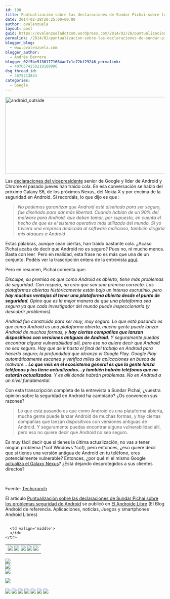 ```yaml
---
id: 190
title: Puntualización sobre las declaraciones de Sundar Pichai sobre los problemas seguridad de Android
date: 2014-02-28T20:25:00+00:00
author: ovalenzuela
layout: post
guid: https://ovalenzueladotcom.wordpress.com/2014/02/28/puntualizacion-sobre-las-declaraciones-de-sundar-pichai-sobre-los-problemas-seguridad-de-android
permalink: /2014/02/puntualizacion-sobre-las-declaraciones-de-sundar-pichai-sobre-los-problemas-seguridad-de-android.html
blogger_blog:
  - www.ovalenzuela.com
blogger_author:
  - Andrés Barrera
blogger_02f5be51301771664ae7c1c72bf29246_permalink:
  - 4070574258219189896
dsq_thread_id:
  - 4675213834
categories:
  - Google
---
```

[<img title="android_outside" alt="android_outside" src="http://www.elandroidelibre.com/wp-content/uploads/2014/03/android_outside_thumb.png" width="550" height="243" border="0" />](http://www.elandroidelibre.com/wp-content/uploads/2014/03/android_outside.png)

Las <a href="http://www.elandroidelibre.com/2014/02/sundar-pichai-vicepreseidente-de-android-habla-sobre-el-galaxy-s6-el-proximo-nexus-nokia-x-y-mas.html" target="_blank">declaraciones del vicepresidente</a> senior de Google y líder de Android y Chrome el pasado jueves han traído cola. En esa conversación se habló del próximo Galaxy S6, de los próximos Nexus, del Nokia X y por encima de la seguridad en Android. Si recordáis, lo que dijo es que :

> _No podemos garantizar que Android esté diseñado para ser seguro, fue diseñado para dar más libertad. Cuando hablan de un 90% del malware para Android, que deben tomar, por supuesto, en cuenta el hecho de que es el sistema operativo más utilizado del mundo. Si yo tuviera una empresa dedicada al software malicioso, también dirigiría mis ataques a Android_

Estas palabras, aunque sean ciertas, han traído bastante cola. ¿Acaso Pichai acaba de decir que Android no es seguro? Pues no, ni mucho menos. Basta con leer  Pero en realidad, esta frase no es más que una de un conjunto. Podéis ver la trascripción entera de la entrevista <a href="http://techcrunch.com/2014/02/27/no-googles-sundar-pichai-didnt-say-androids-openness-makes-it-less-insecure/" target="_blank">aquí</a>.

Pero en resumen, Pichai comenta que:

_Disculpe, su premisa es que como Android es abierto, tiene más problemas de seguridad. Con respeto, no creo que sea una premisa correcta. Las plataformas abiertas históricamente están bajo un intenso escrutinio, pero **hay muchas ventajas al tener una plataforma abierta desde el punto de seguridad**. Opino que es la mejor manera de que una plataforma sea segura ya que cada investigador del mundo puede inspeccionarla (y descubrir problemas)._

_Android fue construido para ser muy, muy seguro. Lo que está pasando es que como Android es una plataforma abierta, mucha gente puede lanzar Android de muchas formas, y **hay ciertas compañías que lanzan dispositivos con versiones antiguas de Android**. Y seguramente puedas encontrar alguna vulnerabilidad allí, pero eso no quiere decir que Android no sea seguro. Hay que de ir hasta el final del trabajo en Android para hacerlo seguro; la profundidad que alcanza el Google Play. Google Play automáticamente escanea y verifica miles de aplicaciones en busca de malware… **Lo que veis en el ecosistema general es que la gente lanza teléfonos y los tiene actualizados…y también habrán teléfonos que no estarán actualizados**. Y es allí donde habrán problemas. No en Android a un nivel fundamental._ 

Con esta transcripción completa de la entrevista a Sundar Pichai, ¿vuestra opinión sobre la seguridad en Android ha cambiado? ¿Os convencen sus razones?

> Lo que está pasando es que como Android es una plataforma abierta, mucha gente puede lanzar Android de muchas formas, y hay ciertas compañías que lanzan dispositivos con versiones antiguas de Android. Y seguramente puedas encontrar alguna vulnerabilidad allí, pero eso no quiere decir que Android no sea seguro.

Es muy fácil decir que si tienes la última actualización, no vas a tener ningún problema (\*cof Windows \*cof), pero entonces, ¿eso quiere decir que si tienes una versión antigua de Android en tu teléfono, eres potencialmente vulnerable? Entonces, ¿por qué ni el mismo Google <a href="http://www.elandroidelibre.com/2013/10/android-4-4-kitkat-para-casi-todos-los-android-menos-algunos.html" target="_blank">actualiza el Galaxy Nexus</a>? ¿Está dejando desprotegidos a sus clientes directos?

 

Fuente: <a href="http://techcrunch.com/2014/02/27/no-googles-sundar-pichai-didnt-say-androids-openness-makes-it-less-insecure/" target="_blank">Techcrunch</a>

El artículo [Puntualización sobre las declaraciones de Sundar Pichai sobre los problemas seguridad de Android](http://www.elandroidelibre.com/2014/03/puntualizacin-sobre-las-declaraciones-de-sundar-pichai-sobre-los-problemas-seguridad-de-android.html) se publicó en [El Androide Libre](http://www.elandroidelibre.com) (El Blog Android de referencia. Aplicaciones, noticias, Juegos y smartphones Android Libres)


<img width="1" height="1" src="http://rss.feedsportal.com/c/34005/f/617036/s/37aa5261/sc/15/mf.gif" border="0" /> 

<div>
  <table border='0'>
    <tr>
      <td valign='middle'>
        <a href="http://share.feedsportal.com/share/twitter/?u=http%3A%2F%2Fwww.elandroidelibre.com%2F2014%2F03%2Fpuntualizacin-sobre-las-declaraciones-de-sundar-pichai-sobre-los-problemas-seguridad-de-android.html&t=Puntualizaci%C3%B3n+sobre+las+declaraciones+de+Sundar+Pichai+sobre+los+problemas+seguridad+de+Android" target="_blank"><img src="http://res3.feedsportal.com/social/twitter.png" border="0" /></a> <a href="http://share.feedsportal.com/share/facebook/?u=http%3A%2F%2Fwww.elandroidelibre.com%2F2014%2F03%2Fpuntualizacin-sobre-las-declaraciones-de-sundar-pichai-sobre-los-problemas-seguridad-de-android.html&t=Puntualizaci%C3%B3n+sobre+las+declaraciones+de+Sundar+Pichai+sobre+los+problemas+seguridad+de+Android" target="_blank"><img src="http://res3.feedsportal.com/social/facebook.png" border="0" /></a> <a href="http://share.feedsportal.com/share/linkedin/?u=http%3A%2F%2Fwww.elandroidelibre.com%2F2014%2F03%2Fpuntualizacin-sobre-las-declaraciones-de-sundar-pichai-sobre-los-problemas-seguridad-de-android.html&t=Puntualizaci%C3%B3n+sobre+las+declaraciones+de+Sundar+Pichai+sobre+los+problemas+seguridad+de+Android" target="_blank"><img src="http://res3.feedsportal.com/social/linkedin.png" border="0" /></a> <a href="http://share.feedsportal.com/share/gplus/?u=http%3A%2F%2Fwww.elandroidelibre.com%2F2014%2F03%2Fpuntualizacin-sobre-las-declaraciones-de-sundar-pichai-sobre-los-problemas-seguridad-de-android.html&t=Puntualizaci%C3%B3n+sobre+las+declaraciones+de+Sundar+Pichai+sobre+los+problemas+seguridad+de+Android" target="_blank"><img src="http://res3.feedsportal.com/social/googleplus.png" border="0" /></a> <a href="http://share.feedsportal.com/share/email/?u=http%3A%2F%2Fwww.elandroidelibre.com%2F2014%2F03%2Fpuntualizacin-sobre-las-declaraciones-de-sundar-pichai-sobre-los-problemas-seguridad-de-android.html&t=Puntualizaci%C3%B3n+sobre+las+declaraciones+de+Sundar+Pichai+sobre+los+problemas+seguridad+de+Android" target="_blank"><img src="http://res3.feedsportal.com/social/email.png" border="0" /></a>
      </td>
      
      <td valign='middle'>
      </td>
    </tr>
  </table>
</div>

[<img src="http://da.feedsportal.com/r/186531244707/u/49/f/617036/c/34005/s/37aa5261/sc/15/rc/1/rc.img" border="0" />](http://da.feedsportal.com/r/186531244707/u/49/f/617036/c/34005/s/37aa5261/sc/15/rc/1/rc.htm)  
[<img src="http://da.feedsportal.com/r/186531244707/u/49/f/617036/c/34005/s/37aa5261/sc/15/rc/2/rc.img" border="0" />](http://da.feedsportal.com/r/186531244707/u/49/f/617036/c/34005/s/37aa5261/sc/15/rc/2/rc.htm)  
[<img src="http://da.feedsportal.com/r/186531244707/u/49/f/617036/c/34005/s/37aa5261/sc/15/rc/3/rc.img" border="0" />](http://da.feedsportal.com/r/186531244707/u/49/f/617036/c/34005/s/37aa5261/sc/15/rc/3/rc.htm)

[<img src="http://da.feedsportal.com/r/186531244707/u/49/f/617036/c/34005/s/37aa5261/a2.img" border="0" />](http://da.feedsportal.com/r/186531244707/u/49/f/617036/c/34005/s/37aa5261/a2.htm)
<img width="1" height="1" src="http://pi.feedsportal.com/r/186531244707/u/49/f/617036/c/34005/s/37aa5261/a2t.img" border="0" /> 

<div>
  <a href="http://feeds.feedburner.com/~ff/elandroidelibre?a=QOb6MUPDWZ0:_A2B4GpkgyE:ecdYMiMMAMM"><img src="http://feeds.feedburner.com/~ff/elandroidelibre?d=ecdYMiMMAMM" border="0" /></a> <a href="http://feeds.feedburner.com/~ff/elandroidelibre?a=QOb6MUPDWZ0:_A2B4GpkgyE:V_sGLiPBpWU"><img src="http://feeds.feedburner.com/~ff/elandroidelibre?i=QOb6MUPDWZ0:_A2B4GpkgyE:V_sGLiPBpWU" border="0" /></a> <a href="http://feeds.feedburner.com/~ff/elandroidelibre?a=QOb6MUPDWZ0:_A2B4GpkgyE:7Q72WNTAKBA"><img src="http://feeds.feedburner.com/~ff/elandroidelibre?d=7Q72WNTAKBA" border="0" /></a> <a href="http://feeds.feedburner.com/~ff/elandroidelibre?a=QOb6MUPDWZ0:_A2B4GpkgyE:dnMXMwOfBR0"><img src="http://feeds.feedburner.com/~ff/elandroidelibre?d=dnMXMwOfBR0" border="0" /></a> <a href="http://feeds.feedburner.com/~ff/elandroidelibre?a=QOb6MUPDWZ0:_A2B4GpkgyE:yIl2AUoC8zA"><img src="http://feeds.feedburner.com/~ff/elandroidelibre?d=yIl2AUoC8zA" border="0" /></a> <a href="http://feeds.feedburner.com/~ff/elandroidelibre?a=QOb6MUPDWZ0:_A2B4GpkgyE:qj6IDK7rITs"><img src="http://feeds.feedburner.com/~ff/elandroidelibre?d=qj6IDK7rITs" border="0" /></a> <a href="http://feeds.feedburner.com/~ff/elandroidelibre?a=QOb6MUPDWZ0:_A2B4GpkgyE:I9og5sOYxJI"><img src="http://feeds.feedburner.com/~ff/elandroidelibre?d=I9og5sOYxJI" border="0" /></a>
</div>

<img src="http://feeds.feedburner.com/~r/elandroidelibre/~4/QOb6MUPDWZ0" height="1" width="1" />